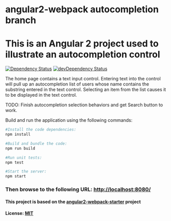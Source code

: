 # angular2-webpack autocompletion branch

# This is an Angular 2 project used to illustrate an autocompletion control

[![Dependency Status](https://david-dm.org/preboot/angular2-webpack/status.svg)](https://david-dm.org/preboot/angular2-webpack#info=dependencies) [![devDependency Status](https://david-dm.org/preboot/angular2-webpack/dev-status.svg)](https://david-dm.org/preboot/angular2-webpack#info=devDependencies)

The home page contains a text input control. Entering text into the control will pull up an autocompletion list of users whose name contains the substring
entered in the text control. Selecting an item from the list causes it to be displayed in the text control.

TODO: Finish autocompletion selection behaviors and get Search button to work.

Build and run the application using the following commands:
```bash
#Install the code dependencies:
npm install

#Build and bundle the code:
npm run build

#Run unit tests:
npm test

#Start the server:
npm start
```
### Then browse to the following URL: [http://localhost:8080/](http://localhost:8080/)

#### This project is based on the [angular2-webpack-starter](https://github.com/preboot/angular2-webpack/) project

#### License: [MIT](/LICENSE)
